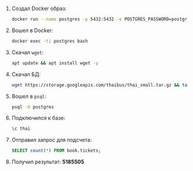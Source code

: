 
1. Создал Docker образ:
   ```bash
   docker run --name postgres -p 5432:5432 -e POSTGRES_PASSWORD=postgres postgres
   ```

2. Вошел в Docker:
   ```bash
   docker exec -ti postgres bash
   ```

3. Скачал `wget`:
   ```bash
   apt update && apt install wget -y
   ```

4. Скачал БД:
   ```bash
   wget https://storage.googleapis.com/thaibus/thai_small.tar.gz && tar -xf thai_small.tar.gz && psql -U postgres < thai.sql
   ```

5. Вошел в `psql`:
   ```bash
   psql -U postgres
   ```

6. Подключился к базе:
   ```sql
   \c thai
   ```

7. Отправил запрос для подсчета:
   ```sql
   SELECT count(*) FROM book.tickets;
   ```

8. Получил результат: **5185505**
